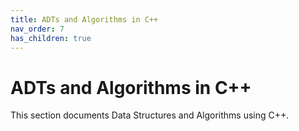```yaml
---
title: ADTs and Algorithms in C++
nav_order: 7
has_children: true
---
```


# ADTs and Algorithms in C++

This section documents Data Structures and Algorithms using C++.